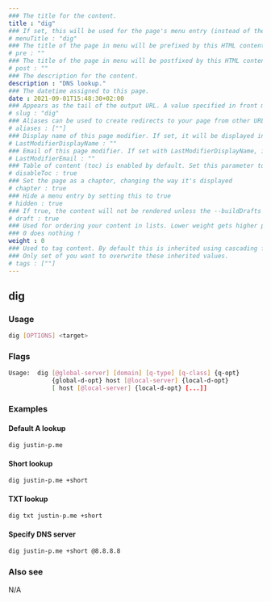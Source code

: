 ```yaml
---
### The title for the content.
title : "dig"
### If set, this will be used for the page's menu entry (instead of the `title` attribute)
# menuTitle : "dig"
### The title of the page in menu will be prefixed by this HTML content
# pre : ""
### The title of the page in menu will be postfixed by this HTML content
# post : ""
### The description for the content.
description : "DNS lookup."
### The datetime assigned to this page.
date : 2021-09-01T15:48:30+02:00
### Appears as the tail of the output URL. A value specified in front matter will override the segment of the URL based on the filename.
# slug : "dig"
### Aliases can be used to create redirects to your page from other URLs.
# aliases : [""]
### Display name of this page modifier. If set, it will be displayed in the footer.
# LastModifierDisplayName : ""
### Email of this page modifier. If set with LastModifierDisplayName, it will be displayed in the footer
# LastModifierEmail : ""
### Table of content (toc) is enabled by default. Set this parameter to true to disable it.
# disableToc : true
### Set the page as a chapter, changing the way it's displayed
# chapter : true
### Hide a menu entry by setting this to true
# hidden : true
### If true, the content will not be rendered unless the --buildDrafts flag is passed to the hugo command.
# draft : true
### Used for ordering your content in lists. Lower weight gets higher precedence. So content with lower weight will come first.
### 0 does nothing !
weight : 0
### Used to tag content. By default this is inherited using cascading from _index.md files
### Only set of you want to overwrite these inherited values.
# tags : [""]
---
```


## dig

### Usage

```bash
dig [OPTIONS] <target>
```

### Flags

```bash
Usage:  dig [@global-server] [domain] [q-type] [q-class] {q-opt}
            {global-d-opt} host [@local-server] {local-d-opt}
            [ host [@local-server] {local-d-opt} [...]]
```

### Examples

#### Default A lookup

```bash
dig justin-p.me    
```

#### Short lookup

```bash
dig justin-p.me +short
```

#### TXT lookup

```bash
dig txt justin-p.me +short
```

#### Specify DNS server

```bash
dig justin-p.me +short @8.8.8.8
```

### Also see

N/A